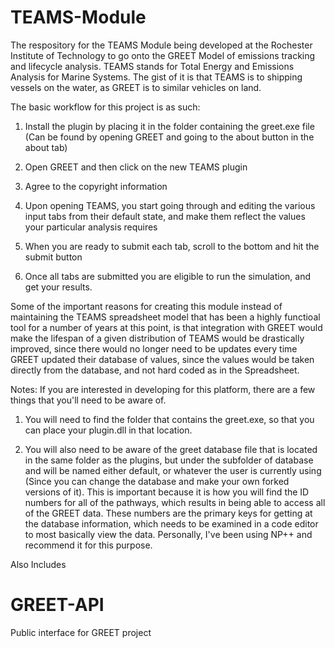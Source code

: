 TEAMS-Module
============

The respository for the TEAMS Module being developed at the Rochester Institute of Technology to go onto the GREET Model of emissions tracking and lifecycle analysis.
TEAMS stands for Total Energy and Emissions Analysis for Marine Systems. The gist of it is that TEAMS is to shipping vessels on the water, as GREET is to similar vehicles on land. 

The basic workflow for this project is as such: 

1) Install the plugin by placing it in the folder containing the greet.exe file (Can be found by opening GREET and going to the about button in the about tab)

2) Open GREET and then click on the new TEAMS plugin

3) Agree to the copyright information

4) Upon opening TEAMS, you start going through and editing the various input tabs from their default state, and make them reflect the values your particular analysis requires

5) When you are ready to submit each tab, scroll to the bottom and hit the submit button

6) Once all tabs are submitted you are eligible to run the simulation, and get your results.

Some of the important reasons for creating this module instead of maintaining the TEAMS spreadsheet model that has been a highly functioal tool for a number of years at this point, is that integration with GREET would make the lifespan of a given distribution of TEAMS would be drastically improved, since there would no longer need to be updates every time GREET updated their database of values, since the values would be taken directly from the database, and not hard coded as in the Spreadsheet.

Notes: If you are interested in developing for this platform, there are a few things that you'll need to be aware of.
1) You will need to find the folder that contains the greet.exe, so that you can place your plugin.dll in that location.

2) You will also need to be aware of the greet database file that is located in the same folder as the plugins, but under the subfolder of database and will be named either default, or whatever the user is currently using (Since you can change the database and make your own forked versions of it). This is important because it is how you will find the ID numbers for all of the pathways, which results in being able to access all of the GREET data. These numbers are the primary keys for getting at the database information, which needs to be examined in a code editor to most basically view the data. Personally, I've been using NP++ and recommend it for this purpose.

Also Includes

GREET-API
=========

Public interface for GREET project
